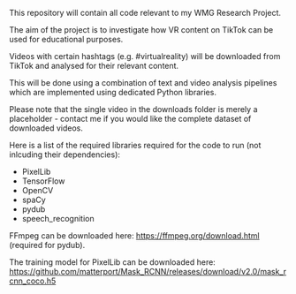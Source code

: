 This repository will contain all code relevant to my WMG Research Project.

The aim of the project is to investigate how VR content on TikTok can be used for educational purposes.

Videos with certain hashtags (e.g. #virtualreality) will be downloaded from TikTok and analysed for their relevant content. 

This will be done using a combination of text and video analysis pipelines which are implemented using dedicated Python libraries.

Please note that the single video in the downloads folder is merely a placeholder - contact me if you would like the complete dataset of downloaded videos.

Here is a list of the required libraries required for the code to run (not inlcuding their dependencies):
* PixelLib
* TensorFlow
* OpenCV
* spaCy
* pydub
* speech_recognition

FFmpeg can be downloaded here: https://ffmpeg.org/download.html (required for pydub).

The training model for PixelLib can be downloaded here: https://github.com/matterport/Mask_RCNN/releases/download/v2.0/mask_rcnn_coco.h5


